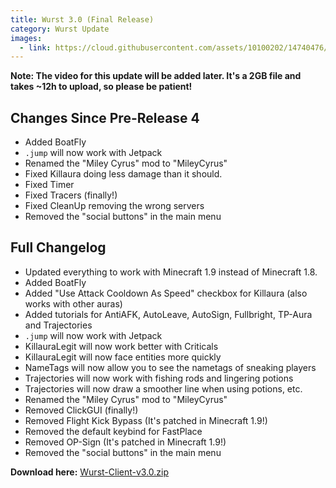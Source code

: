 ```yaml
---
title: Wurst 3.0 (Final Release)
category: Wurst Update
images:
  - link: https://cloud.githubusercontent.com/assets/10100202/14740476/8ebb2606-088f-11e6-9e39-19bd3666d33d.jpg
---
```


**Note: The video for this update will be added later. It's a 2GB file and takes ~12h to upload, so please be patient!**

## Changes Since Pre-Release 4
- Added BoatFly
- `.jump` will now work with Jetpack
- Renamed the "Miley Cyrus" mod to "MileyCyrus"
- Fixed Killaura doing less damage than it should.
- Fixed Timer
- Fixed Tracers (finally!)
- Fixed CleanUp removing the wrong servers
- Removed the "social buttons" in the main menu

<!--read more-->

## Full Changelog
- Updated everything to work with Minecraft 1.9 instead of Minecraft 1.8.
- Added BoatFly
- Added "Use Attack Cooldown As Speed" checkbox for Killaura (also works with other auras)
- Added tutorials for AntiAFK, AutoLeave, AutoSign, Fullbright, TP-Aura and Trajectories
- `.jump` will now work with Jetpack
- KillauraLegit will now work better with Criticals
- KillauraLegit will now face entities more quickly
- NameTags will now allow you to see the nametags of sneaking players
- Trajectories will now work with fishing rods and lingering potions
- Trajectories will now draw a smoother line when using potions, etc.
- Renamed the "Miley Cyrus" mod to "MileyCyrus"
- Removed ClickGUI (finally!)
- Removed Flight Kick Bypass (It's patched in Minecraft 1.9!)
- Removed the default keybind for FastPlace
- Removed OP-Sign (It's patched in Minecraft 1.9!)
- Removed the "social buttons" in the main menu

**Download here:** [Wurst-Client-v3.0.zip](https://github.com/Wurst-Imperium/Wurst-Client-for-MC-1.9.X/releases/download/v3.0/Wurst-Client-v3.0.zip)

